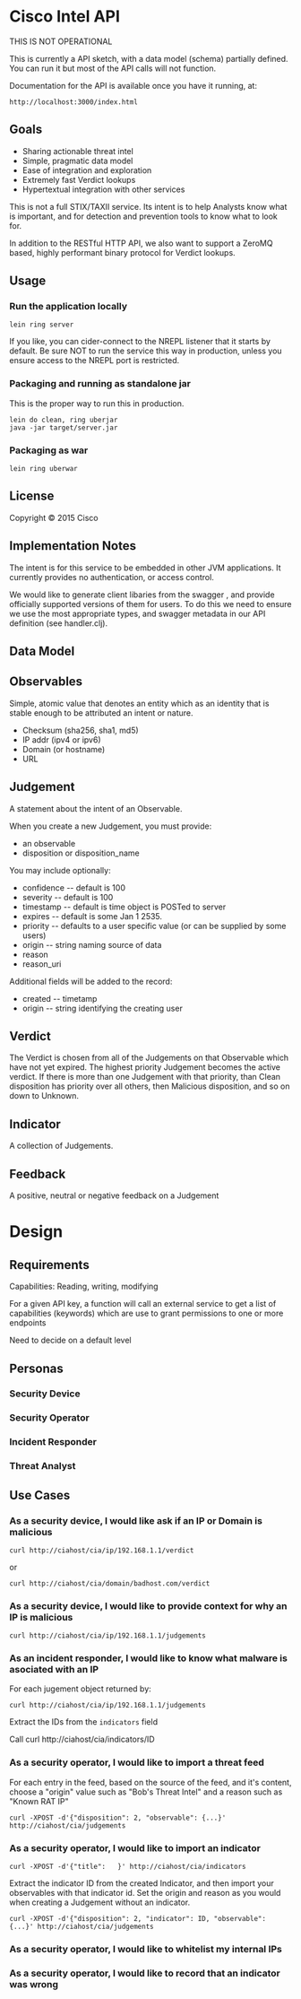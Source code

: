 # Cisco Intel API

THIS IS NOT OPERATIONAL

This is currently a API sketch, with a data model (schema) partially
defined.  You can run it but most of the API calls will not function.

Documentation for the API is available once you have it running, at:

    http://localhost:3000/index.html

## Goals

 * Sharing actionable threat intel
 * Simple, pragmatic data model
 * Ease of integration and exploration
 * Extremely fast Verdict lookups
 * Hypertextual integration with other services

This is not a full STIX/TAXII service.  Its intent is to help
Analysts know what is important, and for detection and prevention
tools to know what to look for.

In addition to the RESTful HTTP API, we also want to support a ZeroMQ
based, highly performant binary protocol for Verdict lookups.

## Usage

### Run the application locally

`lein ring server`

If you like, you can cider-connect to the NREPL listener that it
starts by default.  Be sure NOT to run the service this way in
production, unless you ensure access to the NREPL port is restricted.

### Packaging and running as standalone jar

This is the proper way to run this in production.

```
lein do clean, ring uberjar
java -jar target/server.jar
```

### Packaging as war

`lein ring uberwar`

## License

Copyright ©  2015 Cisco


## Implementation Notes

The intent is for this service to be embedded in other JVM
applications.  It currently provides no authentication, or access
control.

We would like to generate client libaries from the swagger , and
provide officially supported versions of them for users.  To do this
we need to ensure we use the most appropriate types, and swagger
metadata in our API definition (see handler.clj).

## Data Model

## Observables

Simple, atomic value that denotes an entity which as an identity that
is stable enough to be attributed an intent or nature.

* Checksum (sha256, sha1, md5)
* IP addr (ipv4 or ipv6)
* Domain (or hostname)
* URL

## Judgement

A statement about the intent of an Observable.

When you create a new Judgement, you must provide:

 * an observable
 * disposition or disposition_name

You may include optionally:

 * confidence -- default is 100
 * severity -- default is 100
 * timestamp -- default is time object is POSTed to server
 * expires -- default is some Jan 1 2535.
 * priority -- defaults to a user specific value (or can be supplied by some users)
 * origin -- string naming source of data
 * reason
 * reason_uri


Additional fields will be added to the record:

 * created -- timetamp
 * origin -- string identifying the creating user

## Verdict

The Verdict is chosen from all of the Judgements on that Observable which
have not yet expired.  The highest priority Judgement becomes the
active verdict.  If there is more than one Judgement with that
priority, than Clean disposition has priority over all others, then
Malicious disposition, and so on down to Unknown.

## Indicator

A collection of Judgements.

## Feedback

A positive, neutral or negative feedback on a Judgement

# Design

## Requirements

Capabilities: Reading, writing, modifying

For a given API key, a function will call an external service to get a list of capabilities (keywords) which are use to grant permissions to one or more endpoints

Need to decide on a default level

## Personas

### Security Device

### Security Operator

### Incident Responder

### Threat Analyst

## Use Cases

### As a security device, I would like ask if an IP or Domain is malicious

    curl http://ciahost/cia/ip/192.168.1.1/verdict

or

    curl http://ciahost/cia/domain/badhost.com/verdict

### As a security device, I would like to provide context for why an IP is malicious

    curl http://ciahost/cia/ip/192.168.1.1/judgements

### As an incident responder, I would like to know what malware is asociated with an IP

For each jugement object returned by:

    curl http://ciahost/cia/ip/192.168.1.1/judgements

Extract the IDs from the `indicators` field

Call curl http://ciahost/cia/indicators/ID

### As a security operator, I would like to import a threat feed

For each entry in the feed, based on the source of the feed, and it's
content, choose a "origin" value such as "Bob's Threat Intel" and a
reason such as "Known RAT IP"

    curl -XPOST -d'{"disposition": 2, "observable": {...}' http://ciahost/cia/judgements

### As a security operator, I would like to import an indicator

    curl -XPOST -d'{"title":   }' http://ciahost/cia/indicators

Extract the indicator ID from the created Indicator, and then import
your observables with that indicator id.  Set the origin and reason as
you would when creating a Judgement without an indicator.

    curl -XPOST -d'{"disposition": 2, "indicator": ID, "observable": {...}' http://ciahost/cia/judgements

### As a security operator, I would like to whitelist my internal IPs

### As a security operator, I would like to record that an indicator was wrong

